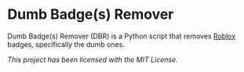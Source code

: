 # Dumb Badge(s) Remover
Dumb Badge(s) Remover (DBR) is a Python script that removes [Roblox](https://www.roblox.com) badges, specifically the dumb ones.

*This project has been licensed with the MIT License.*